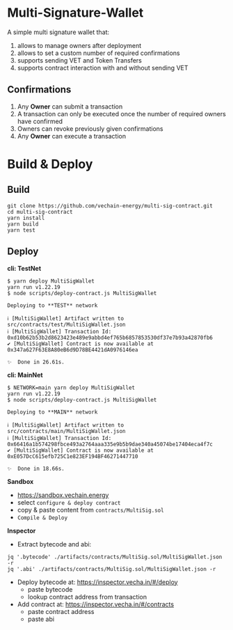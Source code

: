# Multi-Signature-Wallet

A simple multi signature wallet that:

1. allows to manage owners after deployment
1. allows to set a custom number of required confirmations
1. supports sending VET and Token Transfers
1. supports contract interaction with and without sending VET


## Confirmations

1. Any **Owner** can submit a transaction
1. A transaction can only be executed once the number of required owners have confirmed
1. Owners can revoke previously given confirmations
1. Any **Owner** can execute a transaction


# Build & Deploy

## Build

```shell
git clone https://github.com/vechain-energy/multi-sig-contract.git
cd multi-sig-contract
yarn install
yarn build
yarn test
```

## Deploy


**cli: TestNet**

```shell
$ yarn deploy MultiSigWallet
yarn run v1.22.19
$ node scripts/deploy-contract.js MultiSigWallet

Deploying to **TEST** network

ℹ [MultiSigWallet] Artifact written to src/contracts/test/MultiSigWallet.json
ℹ [MultiSigWallet] Transaction Id: 0xd10b62b53b2d8623423e489e9abbd4ef765b6857853530df37e7b93a42870fb6
✔ [MultiSigWallet] Contract is now available at 0x347a627F63E8A80eB6d9D78BE4421dA0976146ea

✨  Done in 26.61s.

```


**cli: MainNet**

```shell
$ NETWORK=main yarn deploy MultiSigWallet
yarn run v1.22.19
$ node scripts/deploy-contract.js MultiSigWallet

Deploying to **MAIN** network

ℹ [MultiSigWallet] Artifact written to src/contracts/main/MultiSigWallet.json
ℹ [MultiSigWallet] Transaction Id: 0x66416a1b574298fbce493a2764aaa335e9b5b9dae340a45074be17404eca4f7c
✔ [MultiSigWallet] Contract is now available at 0xE057DcC615efb725C1e823EF194BF46271447710

✨  Done in 18.66s.

```

**Sandbox**

* https://sandbox.vechain.energy
* select `configure & deploy contract`
* copy & paste content from `contracts/MultiSig.sol`
* `Compile & Deploy`

**Inspector**

* Extract bytecode and abi:

```shell
jq '.bytecode' ./artifacts/contracts/MultiSig.sol/MultiSigWallet.json -r
jq '.abi' ./artifacts/contracts/MultiSig.sol/MultiSigWallet.json -r
```

* Deploy bytecode at: https://inspector.vecha.in/#/deploy
  * paste bytecode
  * lookup contract address from transaction
* Add contract at: https://inspector.vecha.in/#/contracts
  * paste contract address
  * paste abi